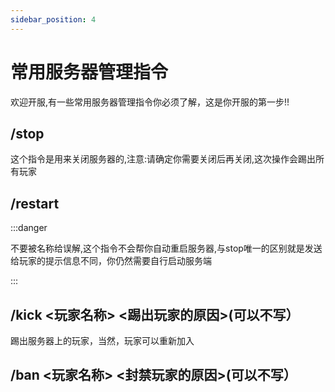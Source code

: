 ```yaml
---
sidebar_position: 4
---
```


# 常用服务器管理指令

欢迎开服,有一些常用服务器管理指令你必须了解，这是你开服的第一步!!

## /stop

这个指令是用来关闭服务器的,注意:请确定你需要关闭后再关闭,这次操作会踢出所有玩家

## /restart

:::danger

不要被名称给误解,这个指令不会帮你自动重启服务器,与stop唯一的区别就是发送给玩家的提示信息不同，你仍然需要自行启动服务端

:::

## /kick <玩家名称> <踢出玩家的原因>(可以不写）

踢出服务器上的玩家，当然，玩家可以重新加入

## /ban <玩家名称> <封禁玩家的原因>(可以不写）

